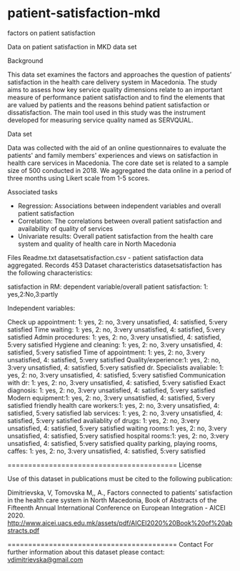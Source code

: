 # patient-satisfaction-mkd

factors on patient satisfaction

Data on patient satisfaction in MKD data set

Background

This data set examines the factors and approaches the question of patients’ satisfaction in the health care delivery system in Macedonia. The study aims to assess how key service quality dimensions relate to an important measure of performance patient satisfaction and to find the elements that are valued by patients and the reasons behind patient satisfaction or dissatisfaction. The main tool used in this study was the instrument developed for measuring service quality named as SERVQUAL.

Data set

Data was collected with the aid of an online questionnaires to evaluate the patients' and family members' experiences and views on satisfaction in health care services in Macedonia. The core date set is related to a sample size of 500 conducted in 2018. We aggregated the data online in a period of three months using Likert scale from 1-5 scores.

Associated tasks

- Regression:
  Associations between independent variables and overall patient satisfaction
- Correlation:
  The correlations between overall patient satisfaction and availability of quality of services
- Univariate results: 
  Overall patient satisfaction from the health care system and quality of health care in North Macedonia

Files
Readme.txt
datasetsatisfaction.csv - patient satisfaction data aggregated. Records 453
Dataset characteristics
datasetsatisfaction has the following characteristics:

satisfaction in RM: dependent variable/overall patient satisfaction: 1: yes,2:No,3:partly

Independent variables:

Check up appointment: 1: yes, 2: no, 3:very unsatisfied, 4: satisfied, 5:very satisfied Time waiting: 1: yes, 2: no, 3:very unsatisfied, 4: satisfied, 5:very satisfied Admin procedures: 1: yes, 2: no, 3:very unsatisfied, 4: satisfied, 5:very satisfied Hygiene and cleaning: 1: yes, 2: no, 3:very unsatisfied, 4: satisfied, 5:very satisfied Time of appointment: 1: yes, 2: no, 3:very unsatisfied, 4: satisfied, 5:very satisfied Quality/experience:1: yes, 2: no, 3:very unsatisfied, 4: satisfied, 5:very satisfied dr. Specialists avaliable: 1: yes, 2: no, 3:very unsatisfied, 4: satisfied, 5:very satisfied Communication with dr: 1: yes, 2: no, 3:very unsatisfied, 4: satisfied, 5:very satisfied Exact diagnosis: 1: yes, 2: no, 3:very unsatisfied, 4: satisfied, 5:very satisfied Modern equipment:1: yes, 2: no, 3:very unsatisfied, 4: satisfied, 5:very satisfied friendly health care workers:1: yes, 2: no, 3:very unsatisfied, 4: satisfied, 5:very satisfied lab services: 1: yes, 2: no, 3:very unsatisfied, 4: satisfied, 5:very satisfied avaliablity of drugs: 1: yes, 2: no, 3:very unsatisfied, 4: satisfied, 5:very satisfied waiting rooms:1: yes, 2: no, 3:very unsatisfied, 4: satisfied, 5:very satisfied hospital rooms:1: yes, 2: no, 3:very unsatisfied, 4: satisfied, 5:very satisfied quality parking, playing rooms, caffes: 1: yes, 2: no, 3:very unsatisfied, 4: satisfied, 5:very satisfied

=========================================
License

Use of this dataset in publications must be cited to the following publication:

Dimitrievska, V, Tomovska M,, A., Factors connected to patients’ satisfaction in the health care system in North Macedonia, Book of Abstracts of the Fifteenth Annual International Conference on European Integration - AICEI 2020. http://www.aicei.uacs.edu.mk/assets/pdf/AICEI2020%20Book%20of%20abstracts.pdf

========================================= 
Contact
For further information about this dataset please contact: vdimitrievska@gmail.com
